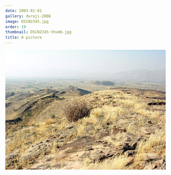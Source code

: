 ```yaml
---
date: 2003-01-01
gallery: dureji-2006
image: DSCN2345.jpg
order: 19
thumbnail: DSCN2345-thumb.jpg
title: A picture
---
```


![A picture](./DSCN2345.jpg)